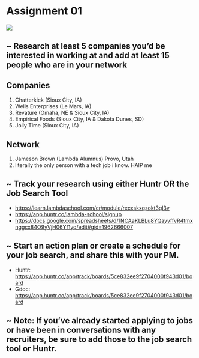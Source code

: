 # Assignment 01

![](https://www.datocms-assets.com/10269/1558719086-screen-shot-2019-05-24-at-12-21-25-pm.png)

## ~ Research at least 5 companies you’d be interested in working at and add at least 15 people who are in your network

## Companies

1. Chatterkick (Sioux City, IA)
2. Wells Enterprises (Le Mars, IA)
3. Revature (Omaha, NE & Sioux City, IA)
4. Empirical Foods (Sioux City, IA & Dakota Dunes, SD)
5. Jolly Time (Sioux City, IA)

## Network

1. Jameson Brown (Lambda Alumnus) Provo, Utah
2. literally the only person with a tech job i know. HAlP me

## ~ Track your research using either Huntr OR the Job Search Tool

- https://learn.lambdaschool.com/cr/module/recxskxqzokt3gl3v
- https://app.huntr.co/lambda-school/signup
- https://docs.google.com/spreadsheets/d/1NCAaKLBLu8YQayvffvR4tmxnggcx84O9yVjH06Yf1yo/edit#gid=1962666007

## ~ Start an action plan or create a schedule for your job search, and share this with your PM.

- Huntr: https://app.huntr.co/app/track/boards/5ce832ee9f2704000f943d01/board
- Gdoc: https://app.huntr.co/app/track/boards/5ce832ee9f2704000f943d01/board

## ~ Note: If you’ve already started applying to jobs or have been in conversations with any recruiters, be sure to add those to the job search tool or Huntr.

